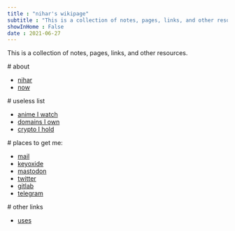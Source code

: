 ```yaml
---
title : "nihar's wikipage"
subtitle : "This is a collection of notes, pages, links, and other resources."
showInHome : False
date : 2021-06-27
---
```



This is a collection of notes, pages, links, and other resources.

\# about

* [nihar](/nihar)
* [now](/now)

\# useless list

* [anime I watch](/anime)
* [domains I own](/domain)
* [crypto I hold](/crypto)

\# places to get me:

* [mail](mailto:hi@nihars.com)
* [keyoxide](https://keyoxide.org/hkp/63F683DF74B36775429B2F0EC9CF021EB359F260)
* [mastodon](https://fosstodon.org/@nihar)
* [twitter](https://twitter.com/niharokz)
* [gitlab](https://gitlab.com/niharokz)
* [telegram](https://telegram.me/niharokz)

\# other links

* [uses](/uses) 
